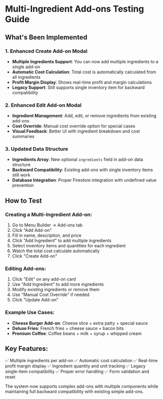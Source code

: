 # Multi-Ingredient Add-ons Testing Guide

## What's Been Implemented

### 1. Enhanced Create Add-on Modal
- **Multiple Ingredients Support**: You can now add multiple ingredients to a single add-on
- **Automatic Cost Calculation**: Total cost is automatically calculated from all ingredients
- **Profit Margin Display**: Shows real-time profit and margin calculations
- **Legacy Support**: Still supports single inventory item for backward compatibility

### 2. Enhanced Edit Add-on Modal
- **Ingredient Management**: Add, edit, or remove ingredients from existing add-ons
- **Cost Override**: Manual cost override option for special cases
- **Visual Feedback**: Better UI with ingredient breakdown and cost summaries

### 3. Updated Data Structure
- **Ingredients Array**: New optional `ingredients` field in add-on data structure
- **Backward Compatibility**: Existing add-ons with single inventory items still work
- **Database Integration**: Proper Firestore integration with undefined value prevention

## How to Test

### Creating a Multi-Ingredient Add-on:
1. Go to Menu Builder → Add-ons tab
2. Click "Add Add-on"
3. Fill in name, description, and price
4. Click "Add Ingredient" to add multiple ingredients
5. Select inventory items and quantities for each ingredient
6. Watch the total cost calculate automatically
7. Click "Create Add-on"

### Editing Add-ons:
1. Click "Edit" on any add-on card
2. Use "Add Ingredient" to add more ingredients
3. Modify existing ingredients or remove them
4. Use "Manual Cost Override" if needed
5. Click "Update Add-on"

### Example Use Cases:
- **Cheese Burger Add-on**: Cheese slice + extra patty + special sauce
- **Deluxe Fries**: French fries + cheese sauce + bacon bits
- **Premium Coffee**: Coffee beans + milk + syrup + whipped cream

## Key Features:
✅ Multiple ingredients per add-on
✅ Automatic cost calculation
✅ Real-time profit margin display
✅ Ingredient quantity and unit tracking
✅ Legacy single-item compatibility
✅ Proper error handling
✅ Form validation and reset

The system now supports complex add-ons with multiple components while maintaining full backward compatibility with existing simple add-ons.
